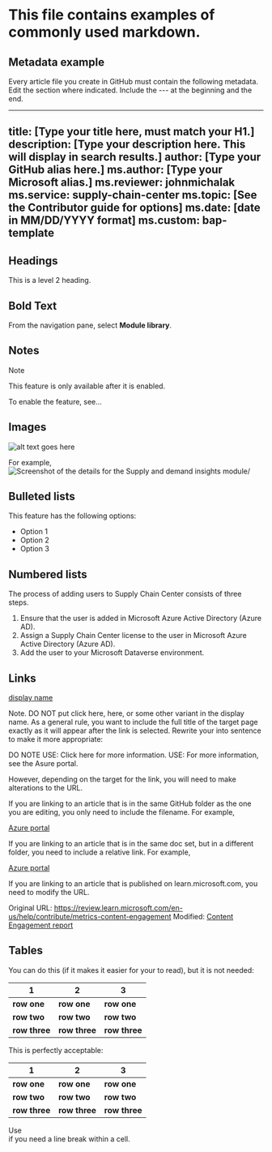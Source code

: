 # This file contains examples of commonly used markdown.

## Metadata example

Every article file you create in GitHub must contain the following metadata. Edit the section where indicated. Include the --- at the beginning and the end.

---
title: [Type your title here, must match your H1.]
description: [Type your description here. This will display in search results.]
author: [Type your GitHub alias here.]
ms.author: [Type your Microsoft alias.]
ms.reviewer: johnmichalak
ms.service: supply-chain-center
ms.topic: [See the Contributor guide for options]
ms.date: [date in MM/DD/YYYY format]
ms.custom: bap-template
---

## Headings

This is a level 2 heading. 

## Bold Text

From the navigation pane, select **Module library**.

## Notes

> [!NOTE]
> This feature is only available after it is enabled.
>
> To enable the feature, see…

## Images

![alt text goes here](path/filename.png)

For example, 
![Screenshot of the details for the Supply and demand insights module/](../use/media/module-library-supply-and-demand-details.png)

## Bulleted lists

This feature has the following options:
- Option 1
- Option 2
- Option 3

## Numbered lists

The process of adding users to Supply Chain Center consists of three steps.
 
1. Ensure that the user is added in Microsoft Azure Active Directory (Azure AD). 
1. Assign a Supply Chain Center license to the user in Microsoft Azure Active Directory (Azure AD).
1. Add the user to your Microsoft Dataverse environment.

## Links

[display name](URL)

Note. DO NOT put click here, here, or some other variant in the display name. As a general rule, you want to include the full title of the target page exactly as it will appear after the link is selected. Rewrite your into sentence to make it more appropriate:

DO NOTE USE: Click here for more information.
USE: For more information, see the Asure portal.

However, depending on the target for the link, you will need to make alterations to the URL.

If you are linking to an article that is in the same GitHub folder as the one you are editing, you only need to include the filename. For example,

[Azure portal](azure-portal.md)

If you are linking to an article that is in the same doc set, but in a different folder, you need to include a relative link. For example,

[Azure portal](../azure-portal.md)

If you are linking to an article that is published on learn.microsoft.com, you need to modify the URL. 

Original URL: 
https://review.learn.microsoft.com/en-us/help/contribute/metrics-content-engagement
Modified: 
[Content Engagement report](/en-us/help/contribute/metrics-content-engagement.md)

## Tables

You can do this (if it makes it easier for your to read), but it is not needed:

| **1**         | **2**         | **3**         |
| --------------|---------------|---------------|
| **row one**   | **row one**   | **row one**   |
| **row two**   | **row two**   | **row two**   |
| **row three** | **row three** | **row three** |

This is perfectly acceptable:

| **1** | **2** | **3** |
| ---|---|---|
| **row one** | **row one** | **row one** |
| **row two** | **row two** | **row two** |
| **row three** | **row three** | **row three** |

Use </br> if you need a line break within a cell.

